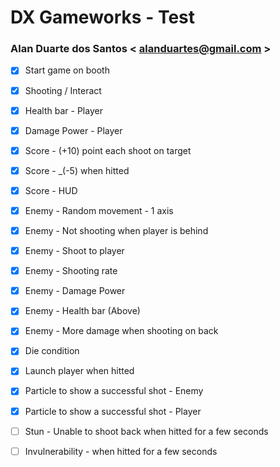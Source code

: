 # DX Gameworks - Test
### Alan Duarte dos Santos < alanduartes@gmail.com >

- [x] Start game on booth
- [x] Shooting / Interact
- [x] Health bar - Player
- [x] Damage Power - Player
- [x] Score - (+10) point each shoot on target
- [x] Score - _(-5) when hitted
- [x] Score - HUD

- [x] Enemy - Random movement - 1 axis
- [x] Enemy - Not shooting when player is behind
- [x] Enemy - Shoot to player
- [x] Enemy - Shooting rate
- [x] Enemy - Damage Power
- [x] Enemy - Health bar (Above)
- [x] Enemy - More damage when shooting on back

- [x] Die condition


- [x] Launch player when hitted
- [x] Particle to show a successful shot - Enemy
- [x] Particle to show a successful shot - Player
- [ ] Stun - Unable to shoot back when hitted for a few seconds
- [ ] Invulnerability - when hitted for a few seconds






